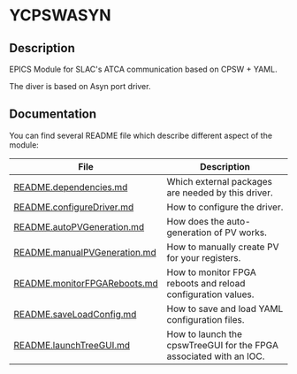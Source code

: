 # YCPSWASYN

## Description

EPICS Module for SLAC's ATCA communication based on CPSW + YAML.

The diver is based on Asyn port driver.

## Documentation

You can find several README file which describe different aspect of the module:

File                          									| Description
----------------------------------------------------------------|--------------------------------------
[README.dependencies.md](README.dependencies.md)        		| Which external packages are needed by this driver.
[README.configureDriver.md](README.configureDriver.md)     		| How to configure the driver.
[README.autoPVGeneration.md](README.autoPVGeneration.md)   		| How does the auto-generation of PV works.
[README.manualPVGeneration.md](README.manualPVGeneration.md)  	| How to manually create PV for your registers.
[README.monitorFPGAReboots.md](README.monitorFPGAReboots.md)  	| How to monitor FPGA reboots and reload configuration values.
[README.saveLoadConfig.md](README.saveLoadConfig.md)      		| How to save and load YAML configuration files.
[README.launchTreeGUI.md](README.launchTreeGUI.md)              | How to launch the cpswTreeGUI for the FPGA associated with an IOC.
